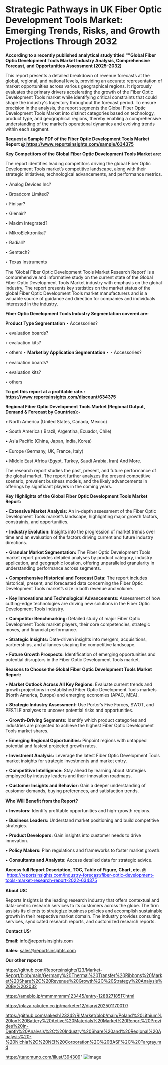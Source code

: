 # Strategic Pathways in UK Fiber Optic Development Tools Market: Emerging Trends, Risks, and Growth Projections Through 2032

<strong>According to a recently published analytical study titled ""Global Fiber Optic Development Tools Market Industry Analysis, Comprehensive Forecast, and Opportunities Assessment (2025–2032)</strong>

This report presents a detailed breakdown of revenue forecasts at the global, regional, and national levels, providing an accurate representation of market opportunities across various geographical regions. It rigorously evaluates the primary drivers accelerating the growth of the Fiber Optic Development Tools market while identifying critical constraints that could shape the industry's trajectory throughout the forecast period. To ensure precision in the analysis, the report segments the Global Fiber Optic Development Tools Market into distinct categories based on technology, product type, and geographical regions, thereby enabling a comprehensive understanding of the market’s operational dynamics and evolving trends within each segment.

<strong>Request a Sample PDF of the Fiber Optic Development Tools Market Report </strong><strong>@<a href=https://www.reportsinsights.com/sample/634375 style=color:#0000ff;> https://www.reportsinsights.com/sample/634375</a></strong></font>

<strong>Key Competitors of the Global Fiber Optic Development Tools Market are:</strong>

The report identifies leading competitors driving the global Fiber Optic Development Tools market’s competitive landscape, along with their strategic initiatives, technological advancements, and performance metrics.

‣ Analog Devices Inc?

‣ Broadcom Limited?

‣ Finisar?

‣ Glenair?

‣ Maxim Integrated?

‣ MikroElektronika?

‣ Radiall?

‣ Semtech?

‣ Texas Instruments

The ‘Global Fiber Optic Development Tools Market Research Report’ is a comprehensive and informative study on the current state of the Global Fiber Optic Development Tools Market industry with emphasis on the global industry. The report presents key statistics on the market status of the global Fiber Optic Development Tools market manufacturers and is a valuable source of guidance and direction for companies and individuals interested in the industry.

<strong>Fiber Optic Development Tools Industry Segmentation covered are:</strong>

<strong>Product Type Segmentation</strong>
‣
Accessories?

‣ evaluation boards?

‣ evaluation kits?

‣ others
‣ 
<strong>Market by Application Segmentation</strong>
‣
‣  Accessories?

‣ evaluation boards?

‣ evaluation kits?

‣ others

<strong>To get this report at a profitable rate.: <a href=https://www.reportsinsights.com/discount/634375 style=color:#0000ff;>https://www.reportsinsights.com/discount/634375</a></strong></font>

<strong>Regional Fiber Optic Development Tools Market (Regional Output, Demand &amp; Forecast by Countries):-</strong>

• North America (United States, Canada, Mexico)

• South America ( Brazil, Argentina, Ecuador, Chile)

• Asia Pacific (China, Japan, India, Korea)

• Europe (Germany, UK, France, Italy)

• Middle East Africa (Egypt, Turkey, Saudi Arabia, Iran) And More.

The research report studies the past, present, and future performance of the global market. The report further analyzes the present competitive scenario, prevalent business models, and the likely advancements in offerings by significant players in the coming years.

<strong>Key Highlights of the Global Fiber Optic Development Tools Market Report:</strong>

• <strong>Extensive Market Analysis:</strong> An in-depth assessment of the Fiber Optic Development Tools market’s landscape, highlighting major growth factors, constraints, and opportunities.

• <strong>Industry Evolution:</strong> Insights into the progression of market trends over time and an evaluation of the factors driving current and future industry directions.

• <strong>Granular Market Segmentation:</strong> The Fiber Optic Development Tools market report provides detailed analyses by product category, industry application, and geographic location, offering unparalleled granularity in understanding performance across segments.

• <strong>Comprehensive Historical and Forecast Data:</strong> The report includes historical, present, and forecasted data concerning the Fiber Optic Development Tools market’s size in both revenue and volume.

• <strong>Key Innovations and Technological Advancements:</strong> Assessment of how cutting-edge technologies are driving new solutions in the Fiber Optic Development Tools industry.

• <strong>Competitor Benchmarking:</strong> Detailed study of major Fiber Optic Development Tools market players, their core competencies, strategic moves, and financial performance.

• <strong>Strategic Insights:</strong> Data-driven insights into mergers, acquisitions, partnerships, and alliances shaping the competitive landscape.

• <strong>Future Growth Prospects:</strong> Identification of emerging opportunities and potential disruptors in the Fiber Optic Development Tools market.

<strong>Reasons to Choose the Global Fiber Optic Development Tools Market Report:</strong>

• <strong>Market Outlook Across All Key Regions:</strong> Evaluate current trends and growth projections in established Fiber Optic Development Tools markets (North America, Europe) and emerging economies (APAC, MEA).

• <strong>Strategic Industry Assessment:</strong> Use Porter’s Five Forces, SWOT, and PESTLE analyses to uncover potential risks and opportunities.

• <strong>Growth-Driving Segments:</strong> Identify which product categories and industries are projected to achieve the highest Fiber Optic Development Tools market shares.

• <strong>Emerging Regional Opportunities:</strong> Pinpoint regions with untapped potential and fastest projected growth rates.

• <strong>Investment Analysis:</strong> Leverage the latest Fiber Optic Development Tools market insights for strategic investments and market entry.

• <strong>Competitive Intelligence:</strong> Stay ahead by learning about strategies employed by industry leaders and their innovation roadmaps.

• <strong>Customer Insights and Behavior:</strong> Gain a deeper understanding of customer demands, buying preferences, and satisfaction trends.

<strong>Who Will Benefit from the Report?</strong>

• <strong>Investors:</strong> Identify profitable opportunities and high-growth regions.

• <strong>Business Leaders:</strong> Understand market positioning and build competitive strategies.

• <strong>Product Developers:</strong> Gain insights into customer needs to drive innovation.

• <strong>Policy Makers:</strong> Plan regulations and frameworks to foster market growth.

• <strong>Consultants and Analysts:</strong> Access detailed data for strategic advice.
</ul>
<strong>Access full Report Description, TOC, Table of Figure, Chart, etc. </strong>@  <a href=https://reportsinsights.com/industry-forecast/fiber-optic-development-tools-market-research-report-2022-634375 style=color:#0000ff;>https://reportsinsights.com/industry-forecast/fiber-optic-development-tools-market-research-report-2022-634375</a></font>

<strong><strong>About US</strong>:</strong>

Reports Insights is the leading research industry that offers contextual and data-centric research services to its customers across the globe. The firm assists its clients to strategize business policies and accomplish sustainable growth in their respective market domain. The industry provides consulting services, syndicated research reports, and customized research reports.

<strong>Contact US:</strong>

<p class=""""><b>Email:</b> <a href=mailto:info@reportsinsights.com>info@reportsinsights.com</a></p>
<p class=""""><b>Sales:</b> <a href=mailto:sales@reportsinsights.com>sales@reportsinsights.com</a></p>

<strong>Our other reports</strong>

<a href=https://github.com/Reportsinsights123/Market-Report/blob/main/Germany%20Thermal%20Transfer%20Ribbons%20Market%20Share%2C%20Revenue%20Growth%2C%20Strategy%20Analysis%20By%202032>https://github.com/Reportsinsights123/Market-Report/blob/main/Germany%20Thermal%20Transfer%20Ribbons%20Market%20Share%2C%20Revenue%20Growth%2C%20Strategy%20Analysis%20By%202032</a>

<a href=https://ameblo.jp/mmmmmmm123445/entry-12882718517.html>https://ameblo.jp/mmmmmmm123445/entry-12882718517.html</a>

<a href=https://plaza.rakuten.co.jp/marketer12/diary/202501170017/>https://plaza.rakuten.co.jp/marketer12/diary/202501170017/</a>

<a href=https://github.com/aakesh123242/RIMarket/blob/main/Poland%20Lithium%20Ion%20Battery%20Active%20Materials%20Market%20Report%20Provides%20In-Depth%20Analysis%2C%20Industry%20Share%20and%20Regional%20Analysis%20-%20Nichia%2C%20NEI%20Corporation%2C%20BASF%2C%20Targray.md>https://github.com/aakesh123242/RIMarket/blob/main/Poland%20Lithium%20Ion%20Battery%20Active%20Materials%20Market%20Report%20Provides%20In-Depth%20Analysis%2C%20Industry%20Share%20and%20Regional%20Analysis%20-%20Nichia%2C%20NEI%20Corporation%2C%20BASF%2C%20Targray.md</a>

<a href=https://tanomuno.com/illust/394309>https://tanomuno.com/illust/394309</a>"
![image](https://github.com/user-attachments/assets/5b0a1ef9-5a57-48d6-8454-78f3434ae493)
